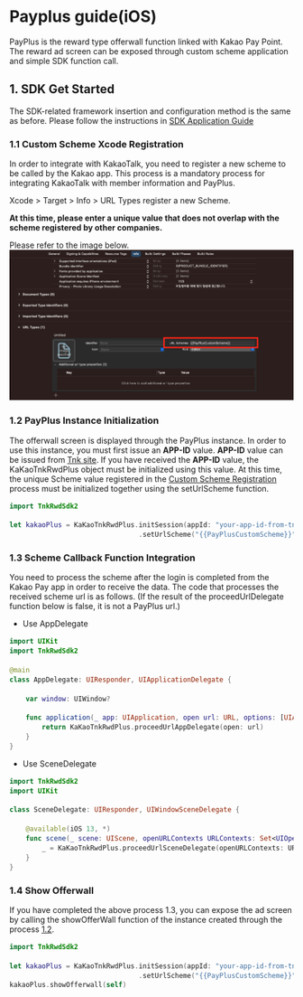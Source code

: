 # Payplus guide(iOS)

PayPlus is the reward type offerwall function linked with Kakao Pay Point. The reward ad screen can be exposed through custom scheme application and simple SDK function call.

## 1. SDK Get Started

The SDK-related framework insertion and configuration method is the same as before. Please follow the instructions in [SDK Application Guide](https://github.com/tnkfactory/ios-sdk-rwd2/blob/main/iOS_Guide_en.md)

### 1.1 Custom Scheme Xcode Registration

In order to integrate with KakaoTalk, you need to register a new scheme to be called by the Kakao app. This process is a mandatory process for integrating KakaoTalk with member information and PayPlus.

Xcode > Target > Info > URL Types register a new Scheme.

**At this time, please enter a unique value that does not overlap with the scheme registered by other companies.**

Please refer to the image below.
![change scheme](./img/payplus_set_scheme.png)

### 1.2 PayPlus Instance Initialization

The offerwall screen is displayed through the PayPlus instance. In order to use this instance, you must first issue an **APP-ID** value. **APP-ID** value can be issued from [Tnk site](https://tnkfactory.com). If you have received the **APP-ID** value, the KaKaoTnkRwdPlus object must be initialized using this value. At this time, the unique Scheme value registered in the [Custom Scheme Registration](#11-custom-scheme-xcode-registration) process must be initialized together using the setUrlScheme function.

```swift
import TnkRwdSdk2

let kakaoPlus = KaKaoTnkRwdPlus.initSession(appId: "your-app-id-from-tnk-site")
                                .setUrlScheme("{{PayPlusCustomScheme}}")
```

### 1.3 Scheme Callback Function Integration

You need to process the scheme after the login is completed from the Kakao Pay app in order to receive the data. The code that processes the received scheme url is as follows.
(If the result of the proceedUrlDelegate function below is false, it is not a PayPlus url.)

* Use AppDelegate

```swift
import UIKit
import TnkRwdSdk2

@main
class AppDelegate: UIResponder, UIApplicationDelegate {

    var window: UIWindow?

    func application(_ app: UIApplication, open url: URL, options: [UIApplication.OpenURLOptionsKey : Any] = [:]) -> Bool {
        return KaKaoTnkRwdPlus.proceedUrlAppDelegate(open: url)
    }
}
```

* Use SceneDelegate

```swift
import TnkRwdSdk2
import UIKit

class SceneDelegate: UIResponder, UIWindowSceneDelegate {

    @available(iOS 13, *)
    func scene(_ scene: UIScene, openURLContexts URLContexts: Set<UIOpenURLContext>) {
        _ = KaKaoTnkRwdPlus.proceedUrlSceneDelegate(openURLContexts: URLContexts)
    }
}
```  


### 1.4 Show Offerwall

If you have completed the above process 1.3, you can expose the ad screen by calling the showOfferWall function of the instance created through the process [1.2](#12-payplus-instance-initialization).

```swift
import TnkRwdSdk2

let kakaoPlus = KaKaoTnkRwdPlus.initSession(appId: "your-app-id-from-tnk-site")
                                .setUrlScheme("{{PayPlusCustomScheme}}")
kakaoPlus.showOfferwall(self)

```
